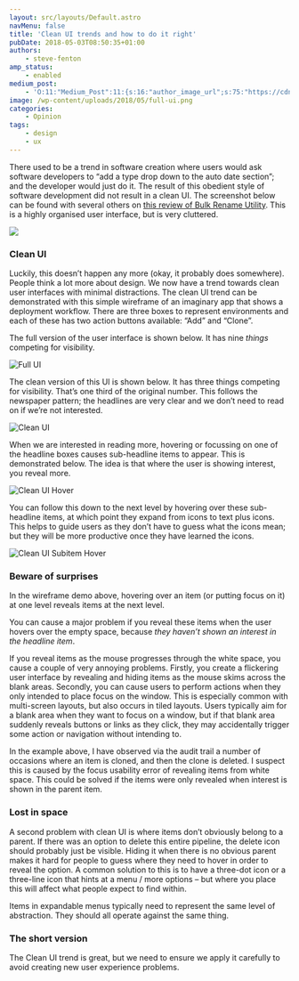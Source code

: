 ```yaml
---
layout: src/layouts/Default.astro
navMenu: false
title: 'Clean UI trends and how to do it right'
pubDate: 2018-05-03T08:50:35+01:00
authors:
    - steve-fenton
amp_status:
    - enabled
medium_post:
    - 'O:11:"Medium_Post":11:{s:16:"author_image_url";s:75:"https://cdn-images-1.medium.com/fit/c/400/400/1*eXkhfEuF41g5W_xnc_ydLA.jpeg";s:10:"author_url";s:38:"https://medium.com/@steve.fenton.co.uk";s:11:"byline_name";N;s:12:"byline_email";N;s:10:"cross_link";s:3:"yes";s:2:"id";s:12:"d2e99bab0812";s:21:"follower_notification";s:3:"yes";s:7:"license";s:19:"all-rights-reserved";s:14:"publication_id";s:2:"-1";s:6:"status";s:5:"draft";s:3:"url";s:51:"https://medium.com/@steve.fenton.co.uk/d2e99bab0812";}'
image: /wp-content/uploads/2018/05/full-ui.png
categories:
    - Opinion
tags:
    - design
    - ux
---
```


There used to be a trend in software creation where users would ask software developers to “add a type drop down to the auto date section”; and the developer would just do it. The result of this obedient style of software development did not result in a clean UI. The screenshot below can be found with several others on [this review of Bulk Rename Utility](http://www.softpedia.com/reviews/windows/Bulk-Rename-Utility--82549.shtml). This is a highly organised user interface, but is very cluttered.

![](/img/2018/05/bulk-rename-utility-crowded-ui.png)

### Clean UI

Luckily, this doesn’t happen any more (okay, it probably does somewhere). People think a lot more about design. We now have a trend towards clean user interfaces with minimal distractions. The clean UI trend can be demonstrated with this simple wireframe of an imaginary app that shows a deployment workflow. There are three boxes to represent environments and each of these has two action buttons available: “Add” and “Clone”.

The full version of the user interface is shown below. It has nine *things* competing for visibility.

![Full UI](/img/2018/05/full-ui.png)

The clean version of this UI is shown below. It has three things competing for visibility. That’s one third of the original number. This follows the newspaper pattern; the headlines are very clear and we don’t need to read on if we’re not interested.

![Clean UI](/img/2018/05/clean-ui.png)

When we are interested in reading more, hovering or focussing on one of the headline boxes causes sub-headline items to appear. This is demonstrated below. The idea is that where the user is showing interest, you reveal more.

![Clean UI Hover](/img/2018/05/clean-ui-hover.png)

You can follow this down to the next level by hovering over these sub-headline items, at which point they expand from icons to text plus icons. This helps to guide users as they don’t have to guess what the icons mean; but they will be more productive once they have learned the icons.

![Clean UI Subitem Hover](/img/2018/05/clean-ui-hover-subitem.png)

### Beware of surprises

In the wireframe demo above, hovering over an item (or putting focus on it) at one level reveals items at the next level.

You can cause a major problem if you reveal these items when the user hovers over the empty space, because *they haven’t shown an interest in the headline item*.

If you reveal items as the mouse progresses through the white space, you cause a couple of very annoying problems. Firstly, you create a flickering user interface by revealing and hiding items as the mouse skims across the blank areas. Secondly, you can cause users to perform actions when they only intended to place focus on the window. This is especially common with multi-screen layouts, but also occurs in tiled layouts. Users typically aim for a blank area when they want to focus on a window, but if that blank area suddenly reveals buttons or links as they click, they may accidentally trigger some action or navigation without intending to.

In the example above, I have observed via the audit trail a number of occasions where an item is cloned, and then the clone is deleted. I suspect this is caused by the focus usability error of revealing items from white space. This could be solved if the items were only revealed when interest is shown in the parent item.

### Lost in space

A second problem with clean UI is where items don’t obviously belong to a parent. If there was an option to delete this entire pipeline, the delete icon should probably just be visible. Hiding it when there is no obvious parent makes it hard for people to guess where they need to hover in order to reveal the option. A common solution to this is to have a three-dot icon or a three-line icon that hints at a menu / more options – but where you place this will affect what people expect to find within.

Items in expandable menus typically need to represent the same level of abstraction. They should all operate against the same thing.

### The short version

The Clean UI trend is great, but we need to ensure we apply it carefully to avoid creating new user experience problems.
